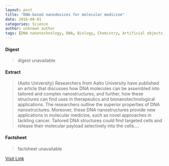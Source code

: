```yaml
---
layout: post
title: "DNA-based nanodevices for molecular medicine"
date: 2016-08-01
categories: Science
author: unknown author
tags: [DNA nanotechnology, DNA, Biology, Chemistry, Artificial objects, Life sciences, Technology, Emerging technologies, Biotechnology, Nanotechnology, Materials]
---
```



#### Digest
>digest unavailable

#### Extract
>(Aalto University) Researchers from Aalto University have published an article that discusses how DNA molecules can be assembled into tailored and complex nanostructures, and further, how these structures can find uses in therapeutics and bionanotechnological applications. The researchers outline the superior properties of DNA nanostructures. Moreover, these DNA nanostructures provide new applications in molecular medicine, such as novel approaches in tackling cancer. Tailored DNA structures could find targeted cells and release their molecular payload selectively into the cells....

#### Factsheet
>factsheet unavailable

[Visit Link](http://www.eurekalert.org/pub_releases/2015-09/au-dnf092415.php)


